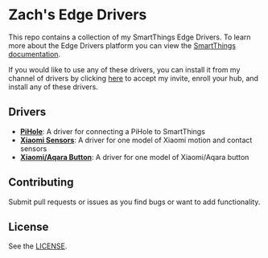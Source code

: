 # Zach's Edge Drivers

This repo contains a collection of my SmartThings Edge Drivers. To learn more about the Edge Drivers platform you can
view the [SmartThings documentation](https://developer-preview.smartthings.com/docs/devices/hub-connected/get-started).

If you would like to use any of these drivers, you can install
it from my channel of drivers by clicking
[here](https://api.smartthings.com/invitation-web/accept?id=68aadc42-709e-4cff-989f-e3bb760c32f8)
to accept my invite, enroll your hub, and install any of these drivers.

## Drivers

* [**PiHole**](pi-hole/README.md): A driver for connecting a PiHole to SmartThings
* [**Xiaomi Sensors**](xiaomi-sensor/README.md): A driver for one model of Xiaomi motion and
  contact sensors
* [**Xiaomi/Aqara Button**](xiaomi-button/README.md): A driver for one model of Xiaomi/Aqara button

## Contributing

Submit pull requests or issues as you find bugs or want to add functionality.

## License

See the [LICENSE](LICENSE).

